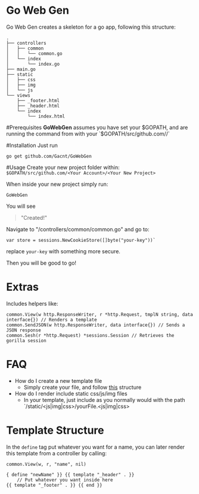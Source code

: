 # Go Web Gen
Go Web Gen creates a skeleton for a go app, following this structure:

```
.
├── controllers
│   ├── common
│   │   └── common.go
│   └── index
│       └── index.go
├── main.go
├── static
│   ├── css
│   ├── img
│   └── js
└── views
    ├── _footer.html
    ├── _header.html
    └── index
        └── index.html
```

#Prerequisites
**GoWebGen** assumes you have set your $GOPATH, and are running the command from with your `$GOPATH/src/github.com/<Your Account>/<Your New Project>`

#Installation
Just run
```
go get github.com/Gacnt/GoWebGen
```

#Usage
Create your new project folder within:
`$GOPATH/src/github.com/<Your Account>/<Your New Project>`

When inside your new project simply run:

```
GoWebGen
```

You will see 

>"Created!"

Navigate to "/controllers/common/common.go" and go to: 
```
var store = sessions.NewCookieStore([]byte("your-key"))`
```

replace `your-key` with something more secure.

Then you will be good to go!

# Extras
Includes helpers like:
```
common.View(w http.ResponseWriter, r *http.Request, tmplN string, data interface{}) // Renders a template
common.SendJSON(w http.ResponseWriter, data interface{}) // Sends a JSON response
common.Sesh(r *http.Request) *sessions.Session // Retrieves the gorilla session
```

# FAQ
- How do I create a new template file
  - Simply create your file, and follow [this](#tstruct) structure
- How do I render include static css/js/img files
  - In your template, just include as you normally would with the path `/static/<js|img|css>/yourFile.<js|img|css>


# Template Structure <a name='tstruct'/>

In the `define` tag put whatever you want for a name, you can later render this template from a controller by calling:

```
common.View(w, r, "name", nil)
```

```
{ define "newName" }} {{ template "_header" . }}
    // Put whatever you want inside here 
{{ template "_footer" . }} {{ end }}
```
